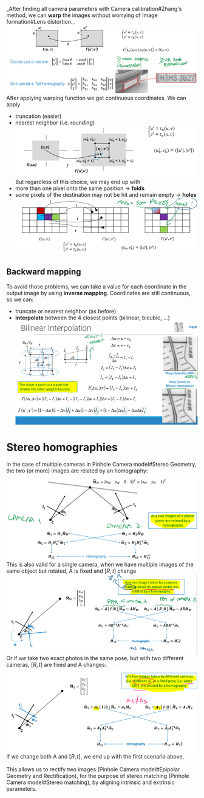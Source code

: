 \_After finding all camera parameters with Camera calibration#Zhang's method, we can **warp** the images without worrying of Image formation#Lens distortion._<br>
![](../../img/pasted-image-20230718140416.png)<br>
After applying warping function we get continuous coordinates. We can apply<br>
- truncation (easier)<br>
- nearest neighbor (i.e. rounding)<br>
![](../../img/pasted-image-20230718140531.png)<br>
But regardless of this choice, we may end up with<br>
- more than one pixel onto the same position -> **folds**<br>
- some pixels of the destination may not be hit and remain empty -> **holes**<br>
![](../../img/pasted-image-20230718140806.png)<br>
## Backward mapping<br>
To avoid those problems, we can take a value for each coordinate in the output image by using **inverse mapping**. Coordinates are still continuous, so we can:<br>
- truncate or nearest neighbor (as before)<br>
- **interpolate** between the 4 closest points (bilinear, bicubic, ...)<br>
![](../../img/pasted-image-20230718141855.png)<br>
# Stereo homographies<br>
In the case of multiple cameras in Pinhole Camera model#Stereo Geometry, the two (or more) images are related by an homography:<br>
![](../../img/pasted-image-20230718142808.png)<br>
This is also valid for a single camera, when we have multiple images of the same object but rotated, A is fixed and $[R,t]$ change<br>
![](../../img/pasted-image-20230718143224.png)<br>
Or if we take two exact photos in the same pose, but with two different cameras, $[R,t]$ are fixed and A changes:<br>
![](../../img/pasted-image-20230718143341.png)<br>
If we change both A and $[R,t]$, we end up with the first scenario above.<br>
<br>
This allows us to rectify two images  (Pinhole Camera model#Epipolar Geometry and Rectification), for the purpose of stereo matching (Pinhole Camera model#Stereo matching), by aligning intrinsic and extrinsic parameters.